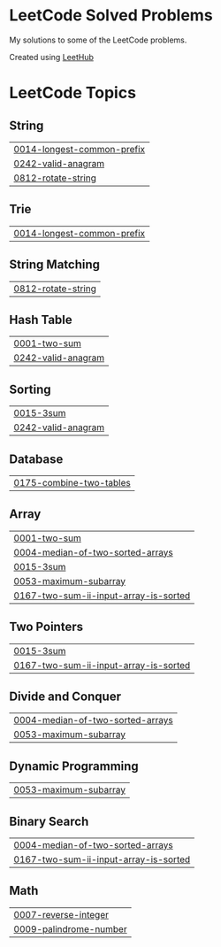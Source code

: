 # LeetCode Solved Problems

My solutions to some of the LeetCode problems.



Created using [LeetHub](https://github.com/QasimWani/LeetHub)

<!---LeetCode Topics Start-->
# LeetCode Topics
## String
|  |
| ------- |
| [0014-longest-common-prefix](https://github.com/tvnikhil/LeetCode_Solved_Problems/tree/master/0014-longest-common-prefix) |
| [0242-valid-anagram](https://github.com/tvnikhil/LeetCode_Solved_Problems/tree/master/0242-valid-anagram) |
| [0812-rotate-string](https://github.com/tvnikhil/LeetCode_Solved_Problems/tree/master/0812-rotate-string) |
## Trie
|  |
| ------- |
| [0014-longest-common-prefix](https://github.com/tvnikhil/LeetCode_Solved_Problems/tree/master/0014-longest-common-prefix) |
## String Matching
|  |
| ------- |
| [0812-rotate-string](https://github.com/tvnikhil/LeetCode_Solved_Problems/tree/master/0812-rotate-string) |
## Hash Table
|  |
| ------- |
| [0001-two-sum](https://github.com/tvnikhil/LeetCode_Solved_Problems/tree/master/0001-two-sum) |
| [0242-valid-anagram](https://github.com/tvnikhil/LeetCode_Solved_Problems/tree/master/0242-valid-anagram) |
## Sorting
|  |
| ------- |
| [0015-3sum](https://github.com/tvnikhil/LeetCode_Solved_Problems/tree/master/0015-3sum) |
| [0242-valid-anagram](https://github.com/tvnikhil/LeetCode_Solved_Problems/tree/master/0242-valid-anagram) |
## Database
|  |
| ------- |
| [0175-combine-two-tables](https://github.com/tvnikhil/LeetCode_Solved_Problems/tree/master/0175-combine-two-tables) |
## Array
|  |
| ------- |
| [0001-two-sum](https://github.com/tvnikhil/LeetCode_Solved_Problems/tree/master/0001-two-sum) |
| [0004-median-of-two-sorted-arrays](https://github.com/tvnikhil/LeetCode_Solved_Problems/tree/master/0004-median-of-two-sorted-arrays) |
| [0015-3sum](https://github.com/tvnikhil/LeetCode_Solved_Problems/tree/master/0015-3sum) |
| [0053-maximum-subarray](https://github.com/tvnikhil/LeetCode_Solved_Problems/tree/master/0053-maximum-subarray) |
| [0167-two-sum-ii-input-array-is-sorted](https://github.com/tvnikhil/LeetCode_Solved_Problems/tree/master/0167-two-sum-ii-input-array-is-sorted) |
## Two Pointers
|  |
| ------- |
| [0015-3sum](https://github.com/tvnikhil/LeetCode_Solved_Problems/tree/master/0015-3sum) |
| [0167-two-sum-ii-input-array-is-sorted](https://github.com/tvnikhil/LeetCode_Solved_Problems/tree/master/0167-two-sum-ii-input-array-is-sorted) |
## Divide and Conquer
|  |
| ------- |
| [0004-median-of-two-sorted-arrays](https://github.com/tvnikhil/LeetCode_Solved_Problems/tree/master/0004-median-of-two-sorted-arrays) |
| [0053-maximum-subarray](https://github.com/tvnikhil/LeetCode_Solved_Problems/tree/master/0053-maximum-subarray) |
## Dynamic Programming
|  |
| ------- |
| [0053-maximum-subarray](https://github.com/tvnikhil/LeetCode_Solved_Problems/tree/master/0053-maximum-subarray) |
## Binary Search
|  |
| ------- |
| [0004-median-of-two-sorted-arrays](https://github.com/tvnikhil/LeetCode_Solved_Problems/tree/master/0004-median-of-two-sorted-arrays) |
| [0167-two-sum-ii-input-array-is-sorted](https://github.com/tvnikhil/LeetCode_Solved_Problems/tree/master/0167-two-sum-ii-input-array-is-sorted) |
## Math
|  |
| ------- |
| [0007-reverse-integer](https://github.com/tvnikhil/LeetCode_Solved_Problems/tree/master/0007-reverse-integer) |
| [0009-palindrome-number](https://github.com/tvnikhil/LeetCode_Solved_Problems/tree/master/0009-palindrome-number) |
<!---LeetCode Topics End-->